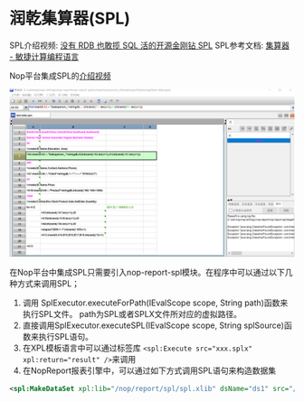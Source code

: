 # 润乾集算器(SPL)

SPL介绍视频: [没有 RDB 也敢揽 SQL 活的开源金刚钻 SPL](https://www.bilibili.com/video/BV18a411m7M5/)
SPL参考文档: [集算器 - 敏捷计算编程语言](http://www.raqsoft.com.cn/p/esproc-spl)

Nop平台集成SPL的[介绍视频](https://www.bilibili.com/video/BV1Km4y1m7y2/)

![](spl.png)

在Nop平台中集成SPL只需要引入nop-report-spl模块。在程序中可以通过以下几种方式来调用SPL；

1. 调用 SplExecutor.executeForPath(IEvalScope scope, String path)函数来执行SPL文件。 path为SPL或者SPLX文件所对应的虚拟路径。
2. 直接调用SplExecutor.executeSPL(IEvalScope scope, String splSource)函数来执行SPL语句。
3. 在XPL模板语言中可以通过标签库 `<spl:Execute src="xxx.splx" xpl:return="result" />`来调用
4. 在NopReport报表引擎中，可以通过如下方式调用SPL语句来构造数据集

```xml
<spl:MakeDataSet xpl:lib="/nop/report/spl/spl.xlib" dsName="ds1" src="/nop/report/demo/spl/test-data.splx" />
```